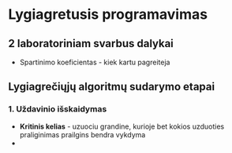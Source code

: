 # Lygiagretusis programavimas

## 2 laboratoriniam svarbus dalykai

- Spartinimo koeficientas - kiek kartu pagreiteja

## Lygiagrečiųjų algoritmų sudarymo etapai

### 1. Uždavinio išskaidymas

- **Kritinis kelias** - uzuociu grandine, kurioje bet kokios uzduoties praliginimas prailgins bendra vykdyma
- 